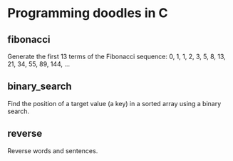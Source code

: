 # Programming doodles in C

## fibonacci
Generate the first 13 terms of the Fibonacci sequence:
    0, 1, 1, 2, 3, 5, 8, 13, 21, 34, 55, 89, 144, ...

## binary_search
Find the position of a target value (a key) in a sorted array using a binary search.

## reverse
Reverse words and sentences.

